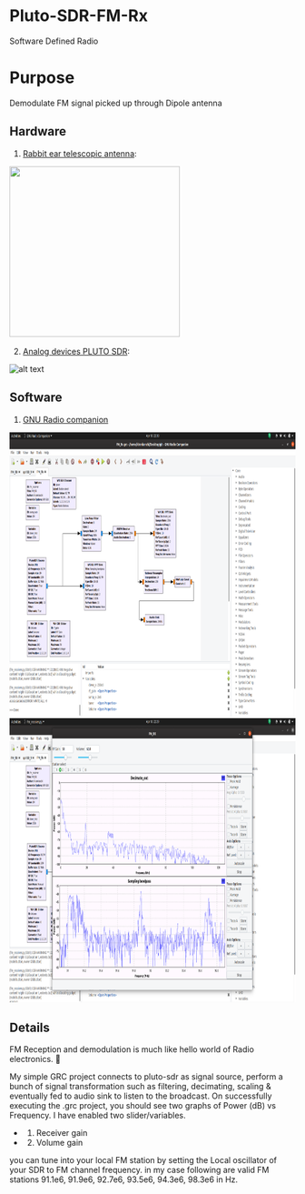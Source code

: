 # Pluto-SDR-FM-Rx
Software Defined Radio

# Purpose

Demodulate FM signal picked up through Dipole antenna

## Hardware 
1. [Rabbit ear telescopic antenna](https://www.amazon.com/Behind-Indoor-Replacement-Antenna-Extension/dp/B07KMF3SSG/ref=sr_1_8?dchild=1&keywords=rabbit+ear+antenna&qid=1586538911&sr=8-8):


<img src="https://i.pinimg.com/736x/68/62/d1/6862d1e6e541db3c6d2559778989b7e2.jpg" width="300" height="300">

2. [Analog devices PLUTO SDR](https://www.analog.com/en/design-center/evaluation-hardware-and-software/evaluation-boards-kits/adalm-pluto.html):

![alt text][SDR]

[SDR]: https://www.analog.com/-/media/analog/en/evaluation-board-images/images/adalm-pluto-web.gif?la=en&h=270&thn=1&hash=AC178C96A25ABD5C1234C238DCC75145 "SDR used"

## Software 

1. [GNU Radio companion](https://wiki.gnuradio.org/index.php/Main_Page)

<img src="https://github.com/KiranKanchi/Pluto-SDR-FM-Rx/blob/master/Screen%20shots/GRC_Signal_flow.png?raw=true" width="1000" height="500">

<img src="https://github.com/KiranKanchi/Pluto-SDR-FM-Rx/blob/master/Screen%20shots/Station_2.png" width="1000" height="500">

## Details

FM Reception and demodulation is much like hello world of Radio electronics. :rocket:

My simple GRC project connects to pluto-sdr as signal source, perform a bunch of signal transformation such as filtering, decimating, scaling & eventually fed to audio sink to listen to the broadcast.
On successfully executing the .grc project, you should see two graphs of Power (dB) vs Frequency.
I have enabled two slider/variables. 

* 1. Receiver gain
* 2. Volume gain

you can tune into your local FM station by setting the Local oscillator of your SDR to FM channel frequency.
in my case following are valid FM stations 91.1e6, 91.9e6, 92.7e6, 93.5e6, 94.3e6, 98.3e6 in Hz.





